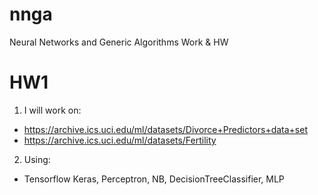 # nnga
Neural Networks and Generic Algorithms Work & HW<br>

# HW1

1) I will work on: 
* https://archive.ics.uci.edu/ml/datasets/Divorce+Predictors+data+set
* https://archive.ics.uci.edu/ml/datasets/Fertility
2) Using:
* Tensorflow Keras, Perceptron, NB, DecisionTreeClassifier, MLP
